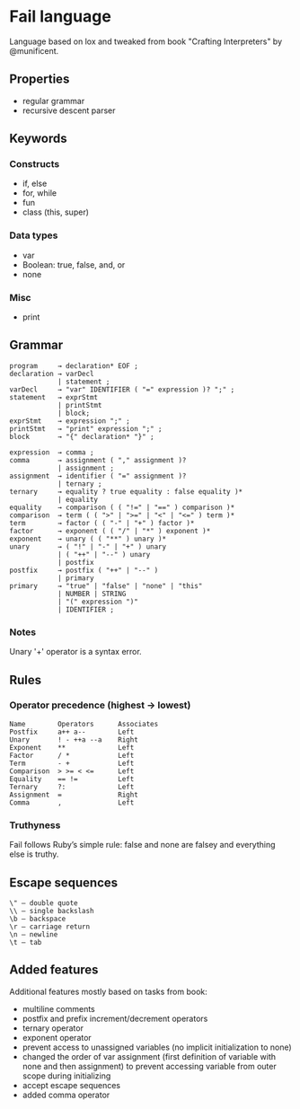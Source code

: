 # Fail language

Language based on lox and tweaked from book "Crafting Interpreters" by @munificent.

## Properties
- regular grammar
- recursive descent parser

## Keywords
### Constructs
- if, else
- for, while
- fun
- class (this, super)

### Data types
- var
- Boolean: true, false, and, or
- none

### Misc
- print

## Grammar
    program     → declaration* EOF ;
    declaration → varDecl
                | statement ;
    varDecl     → "var" IDENTIFIER ( "=" expression )? ";" ;
    statement   → exprStmt
                | printStmt
                | block;
    exprStmt    → expression ";" ;
    printStmt   → "print" expression ";" ;
    block       → "{" declaration* "}" ;
     
    expression  → comma ;
    comma       → assignment ( "," assignment )?
                | assignment ;
    assignment  → identifier ( "=" assignment )?
                | ternary ;
    ternary     → equality ? true equality : false equality )*
                | equality
    equality    → comparison ( ( "!=" | "==" ) comparison )*
    comparison  → term ( ( ">" | ">=" | "<" | "<=" ) term )*
    term        → factor ( ( "-" | "+" ) factor )*
    factor      → exponent ( ( "/" | "*" ) exponent )*
    exponent    → unary ( ( "**" ) unary )*
    unary       → ( "!" | "-" | "+" ) unary
                | ( "++" | "--" ) unary
                | postfix
    postfix     → postfix ( "++" | "--" )
                | primary
    primary     → "true" | "false" | "none" | "this"
                | NUMBER | STRING
                | "(" expression ")"
                | IDENTIFIER ;
               
### Notes
Unary '+' operator is a syntax error.

## Rules
### Operator precedence (highest → lowest)

    Name	    Operators	   Associates
    Postfix     a++ a--        Left
    Unary	    ! -	++a --a    Right
    Exponent    **             Left
    Factor	    / *	           Left
    Term	    - +	           Left
    Comparison  > >= < <=	   Left
    Equality    == !=          Left
    Ternary     ?:             Left
    Assignment  =              Right
    Comma       ,              Left

### Truthyness
Fail follows Ruby’s simple rule: false and none are falsey and everything else is truthy.

## Escape sequences
    \" – double quote
    \\ – single backslash
    \b – backspace
    \r – carriage return
    \n – newline
    \t – tab

## Added features
Additional features mostly based on tasks from book:
- multiline comments
- postfix and prefix increment/decrement operators
- ternary operator
- exponent operator
- prevent access to unassigned variables (no implicit initialization to none)
- changed the order of var assignment (first definition of variable with none and then assignment)
  to prevent accessing variable from outer scope during initializing
- accept escape sequences
- added comma operator